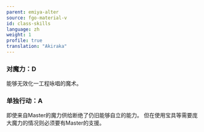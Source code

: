 ```yaml
---
parent: emiya-alter
source: fgo-material-v
id: class-skills
language: zh
weight: 1
profile: true
translation: "Akiraka"
---
```


### 对魔力：D

能够无效化一工程咏唱的魔术。

### 单独行动：A

即使来自Master的魔力供给断绝了仍旧能够自立的能力。
但在使用宝具等需要庞大魔力的情况则必须要有Master的支援。

